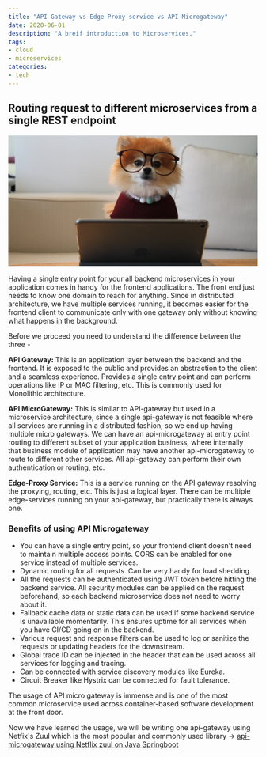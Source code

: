 ```yaml
---
title: "API Gateway vs Edge Proxy service vs API Microgateway"
date: 2020-06-01
description: "A breif introduction to Microservices."
tags: 
- cloud
- microservices
categories:
- tech
---
```


## Routing request to different microservices from a single REST endpoint

![s3-and-lambda](assets/images/tech/api-microgateway.jpeg)

Having a single entry point for your all backend microservices in your application comes in handy for the frontend applications. The front end just needs to know one domain to reach for anything. Since in distributed architecture, we have multiple services running, it becomes easier for the frontend client to communicate only with one gateway only without knowing what happens in the background.

Before we proceed you need to understand the difference between the three -


> 
 **API Gateway:** This is an application layer between the backend and the frontend. It is exposed to the public and provides an abstraction to the client and a seamless experience. Provides a single entry point and can perform operations like IP or MAC filtering, etc. This is commonly used for Monolithic architecture.


> 
**API MicroGateway:** This is similar to API-gateway but used in a microservice architecture, since a single api-gateway is not feasible where all services are running in a distributed fashion, so we end up having multiple micro gateways. We can have an api-microgateway at entry point routing to different subset of your application business, where internally that business module of application may have another api-microgateway to route to different other services. All api-gateway can perform their own authentication or routing, etc.


> 
**Edge-Proxy Service:** This is a service running on the API gateway resolving the proxying, routing, etc. This is just a logical layer. There can be multiple edge-services running on your api-gateway, but practically there is always one.

### Benefits of using API Microgateway

- You can have a single entry point, so your frontend client doesn't need to maintain multiple access points. CORS can be enabled for one service instead of multiple services.
- Dynamic routing for all requests. Can be very handy for load shedding.
- All the requests can be authenticated using JWT token before hitting the backend service. All security modules can be applied on the request beforehand, so each backend microservice does not need to worry about it.
- Fallback cache data or static data can be used if some backend service is unavailable momentarily. This ensures uptime for all services when you have CI/CD going on in the backend.
- Various request and response filters can be used to log or sanitize the requests or updating headers for the downstream.
- Global trace ID can be injected in the header that can be used across all services for logging and tracing.
- Can be connected with service discovery modules like Eureka.
- Circuit Breaker like Hystrix can be connected for fault tolerance.  

The usage of API micro gateway is immense and is one of the most common microservice used across container-based software development at the front door.

Now we have learned the usage, we will be writing one api-gateway using Netfix's Zuul which is the most popular and commonly used library -> [api-microgateway using Netflix zuul on Java Springboot](https://blog.devutkarsh.com/api-microgateway-service-using-netflix-zuul-on-java)
